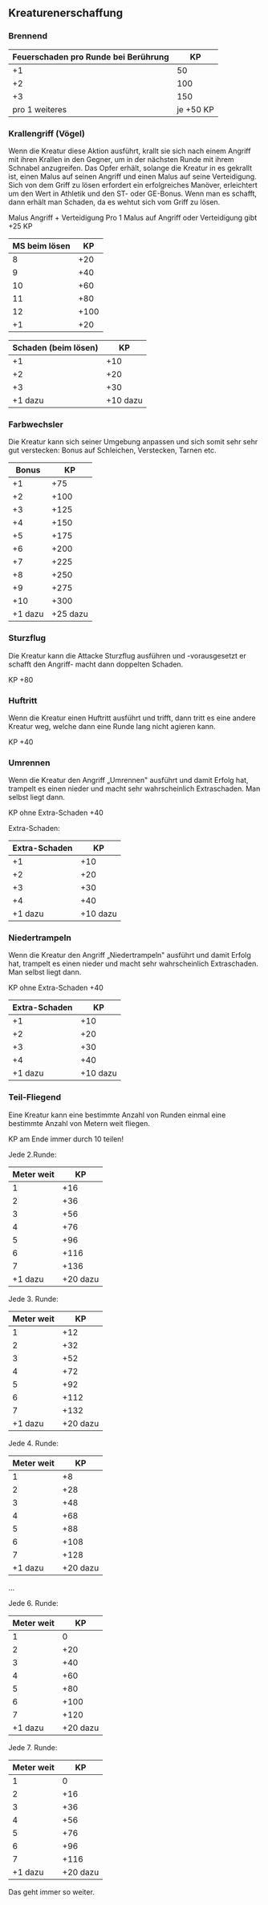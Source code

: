 ## Kreaturenerschaffung

### Brennend

| Feuerschaden pro Runde bei Berührung | KP |
| - | - |
| +1 | 50 |
| +2 | 100 |
| +3 | 150 |
| pro 1 weiteres | je +50 KP |

### Krallengriff (Vögel)

Wenn die Kreatur diese Aktion ausführt, krallt sie sich nach einem Angriff mit ihren Krallen in den Gegner, um in der nächsten Runde mit ihrem Schnabel anzugreifen. Das Opfer erhält, solange die Kreatur in es gekrallt ist, einen Malus auf seinen Angriff und einen Malus auf seine Verteidigung. Sich von dem Griff zu lösen erfordert ein erfolgreiches Manöver, erleichtert um den Wert in Athletik und den ST- oder GE-Bonus. Wenn man es schafft, dann erhält man Schaden, da es wehtut sich vom Griff zu lösen.

Malus Angriff + Verteidigung
Pro 1 Malus auf Angriff oder Verteidigung gibt +25 KP

| MS beim lösen | KP |
| - | - |
| 8 | +20 |
| 9 | +40 |
| 10 | +60 |
| 11 | +80 |
| 12 | +100 |
| +1 | +20 |

| Schaden (beim lösen) | KP |
| - | - |
| +1 | +10 |
| +2 | +20 |
| +3 | +30 |
| +1 dazu | +10 dazu |

### Farbwechsler

Die Kreatur kann sich seiner Umgebung anpassen und sich somit sehr sehr gut verstecken: Bonus auf Schleichen, Verstecken, Tarnen etc.

| Bonus | KP |
| - | - |
| +1 | +75 |
| +2 | +100 |
| +3 | +125 |
| +4 | +150 |
| +5 | +175 |
| +6 | +200 |
| +7 | +225 |
| +8 | +250 |
| +9 | +275 |
| +10 | +300 |
| +1 dazu | +25 dazu |

### Sturzflug

Die Kreatur kann die Attacke Sturzflug ausführen und -vorausgesetzt er schafft den Angriff- macht dann doppelten Schaden.

KP +80

### Huftritt

Wenn die Kreatur einen Huftritt ausführt und trifft, dann tritt es eine andere Kreatur weg, welche dann eine Runde lang nicht agieren kann.

KP +40

### Umrennen

Wenn die Kreatur den Angriff „Umrennen" ausführt und damit Erfolg hat, trampelt es einen nieder und macht sehr wahrscheinlich Extraschaden. Man selbst liegt dann.

KP ohne Extra-Schaden +40

Extra-Schaden:

| Extra-Schaden | KP |
| - | - |
| +1 | +10 |
| +2 | +20 |
| +3 | +30 |
| +4 | +40 |
| +1 dazu | +10 dazu |

### Niedertrampeln

Wenn die Kreatur den Angriff „Niedertrampeln" ausführt und damit Erfolg hat, trampelt es einen nieder und macht sehr wahrscheinlich Extraschaden. Man selbst liegt dann.

KP ohne Extra-Schaden +40

| Extra-Schaden | KP |
| - | - |
| +1 | +10 |
| +2 | +20 |
| +3 | +30 |
| +4 | +40 |
| +1 dazu | +10 dazu |

### Teil-Fliegend

Eine Kreatur kann eine bestimmte Anzahl von Runden einmal eine bestimmte Anzahl von Metern weit fliegen.

KP am Ende immer durch 10 teilen!

Jede 2.Runde:

| Meter weit | KP |
| - | - |
| 1 | +16 |
| 2 | +36 |
| 3 | +56 |
| 4 | +76 |
| 5 | +96 |
| 6 | +116 |
| 7 | +136 |
| +1 dazu | +20 dazu |

Jede 3. Runde:

| Meter weit | KP |
| - | - |
| 1 | +12 |
| 2 | +32 |
| 3 | +52 |
| 4 | +72 |
| 5 | +92 |
| 6 | +112 |
| 7 | +132 |
| +1 dazu | +20 dazu |

Jede 4. Runde:

| Meter weit | KP |
| - | - |
| 1 | +8 |
| 2 | +28 |
| 3 | +48|
| 4 | +68 |
| 5 | +88 |
| 6 | +108 |
| 7 | +128 |
| +1 dazu | +20 dazu |

...

Jede 6. Runde:

| Meter weit | KP |
| - | - |
| 1 | 0 |
| 2 | +20 |
| 3 | +40 |
| 4 | +60 |
| 5 | +80 |
| 6 | +100 |
| 7 | +120 |
| +1 dazu | +20 dazu |

Jede 7. Runde:

| Meter weit | KP |
| - | - |
| 1 | 0 |
| 2 | +16 |
| 3 | +36 |
| 4 | +56 |
| 5 | +76 |
| 6 | +96 |
| 7 | +116 |
| +1 dazu | +20 dazu |

Das geht immer so weiter.

